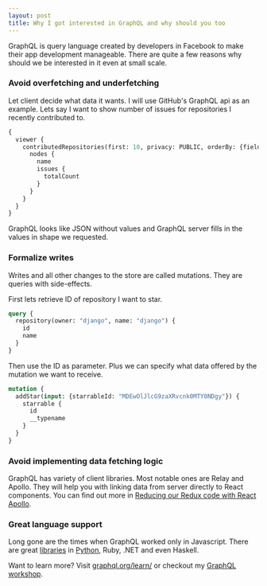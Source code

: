 ```yaml
---
layout: post
title: Why I got interested in GraphQL and why should you too
---
```


GraphQL is query language created by developers in Facebook to make their app development manageable. There are quite a few reasons why should we be interested in it even at small scale.

### Avoid overfetching and underfetching
Let client decide what data it wants. I will use GitHub's GraphQL api as an example. Lets say I want to show number of issues for repositories I recently contributed to.

```graphql
{
  viewer {
    contributedRepositories(first: 10, privacy: PUBLIC, orderBy: {field: UPDATED_AT, direction: DESC}) {
      nodes {
        name
        issues {
          totalCount
        }
      }
    }
  }
}
```

GraphQL looks like JSON without values and GraphQL server fills in the values in shape we requested.

### Formalize writes

Writes and all other changes to the store are called mutations. They are queries with side-effects.

First lets retrieve ID of repository I want to star.
```graphql
query {
  repository(owner: "django", name: "django") {
    id
    name
  }
}
```

Then use the ID as parameter. Plus we can specify what data offered by the mutation we want to receive.

```graphql
mutation {
  addStar(input: {starrableId: "MDEwOlJlcG9zaXRvcnk0MTY0NDgy"}) {
    starrable {
      id
      __typename
    }
  }
}
```

### Avoid implementing data fetching logic

GraphQL has variety of client libraries. Most notable ones are Relay and Apollo. They will help you with linking data from server directly to React components. You can find out more in [Reducing our Redux code with React Apollo](https://dev-blog.apollodata.com/reducing-our-redux-code-with-react-apollo-5091b9de9c2a).

### Great language support

Long gone are the times when GraphQL worked only in Javascript. There are great [libraries](https://github.com/chentsulin/awesome-graphql#lib) in [Python](http://graphene-python.org/), Ruby, .NET and even Haskell.

Want to learn more? Visit [graphql.org/learn/](http://graphql.org/learn/) or checkout my [GraphQL workshop](https://react.coffee/#graphql-a-apollo).
